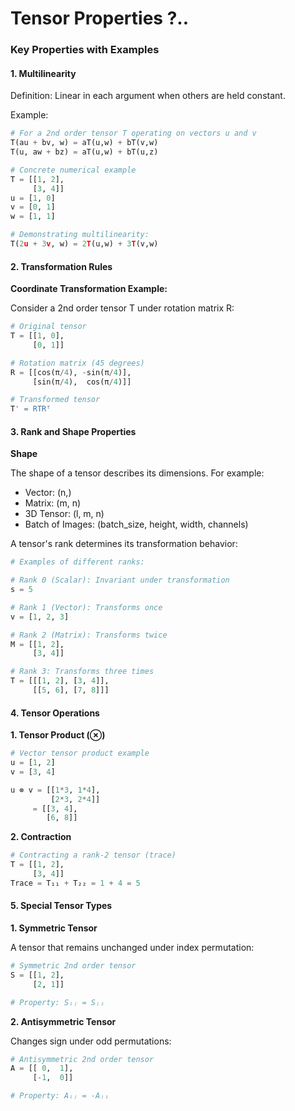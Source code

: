 # Tensor Properties ?..

### Key Properties with Examples

#### 1. Multilinearity

Definition: Linear in each argument when others are held constant.

Example:

```python
# For a 2nd order tensor T operating on vectors u and v
T(au + bv, w) = aT(u,w) + bT(v,w)
T(u, aw + bz) = aT(u,w) + bT(u,z)

# Concrete numerical example
T = [[1, 2],
     [3, 4]]
u = [1, 0]
v = [0, 1]
w = [1, 1]

# Demonstrating multilinearity:
T(2u + 3v, w) = 2T(u,w) + 3T(v,w)
```

#### 2. Transformation Rules

**Coordinate Transformation Example:**

Consider a 2nd order tensor T under rotation matrix R:

```python
# Original tensor
T = [[1, 0],
     [0, 1]]

# Rotation matrix (45 degrees)
R = [[cos(π/4), -sin(π/4)],
     [sin(π/4),  cos(π/4)]]

# Transformed tensor
T' = RTRᵀ
```

#### 3. Rank and Shape Properties

**Shape**

The shape of a tensor describes its dimensions. For example:

* Vector: (n,)
* Matrix: (m, n)
* 3D Tensor: (l, m, n)
* Batch of Images: (batch\_size, height, width, channels)

A tensor's rank determines its transformation behavior:

```python
# Examples of different ranks:

# Rank 0 (Scalar): Invariant under transformation
s = 5

# Rank 1 (Vector): Transforms once
v = [1, 2, 3]

# Rank 2 (Matrix): Transforms twice
M = [[1, 2],
     [3, 4]]

# Rank 3: Transforms three times
T = [[[1, 2], [3, 4]],
     [[5, 6], [7, 8]]]
```

#### 4. Tensor Operations

**1. Tensor Product (⊗)**

```python
# Vector tensor product example
u = [1, 2]
v = [3, 4]

u ⊗ v = [[1*3, 1*4],
         [2*3, 2*4]]
     = [[3, 4],
        [6, 8]]
```

**2. Contraction**

```python
# Contracting a rank-2 tensor (trace)
T = [[1, 2],
     [3, 4]]
Trace = T₁₁ + T₂₂ = 1 + 4 = 5
```

#### 5. Special Tensor Types

**1. Symmetric Tensor**

A tensor that remains unchanged under index permutation:

```python
# Symmetric 2nd order tensor
S = [[1, 2],
     [2, 1]]

# Property: Sᵢⱼ = Sⱼᵢ
```

**2. Antisymmetric Tensor**

Changes sign under odd permutations:

```python
# Antisymmetric 2nd order tensor
A = [[ 0,  1],
     [-1,  0]]

# Property: Aᵢⱼ = -Aⱼᵢ
```

